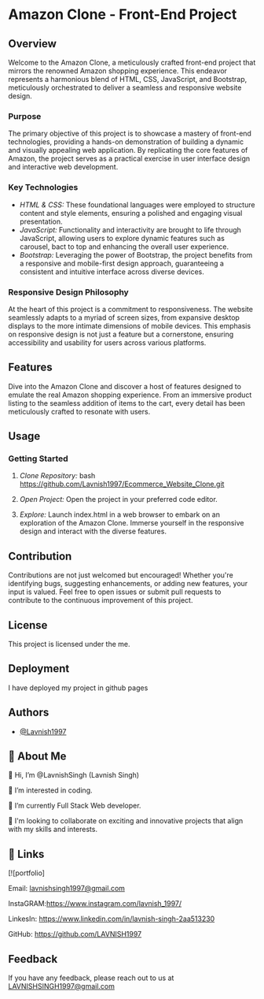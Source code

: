 # Amazon Clone - Front-End Project

## Overview

Welcome to the Amazon Clone, a meticulously crafted front-end project that mirrors the renowned Amazon shopping experience. This endeavor represents a harmonious blend of HTML, CSS, JavaScript, and Bootstrap, meticulously orchestrated to deliver a seamless and responsive website design.

### Purpose

The primary objective of this project is to showcase a mastery of front-end technologies, providing a hands-on demonstration of building a dynamic and visually appealing web application. By replicating the core features of Amazon, the project serves as a practical exercise in user interface design and interactive web development.

### Key Technologies

- *HTML & CSS:* These foundational languages were employed to structure content and style elements, ensuring a polished and engaging visual presentation.
- *JavaScript:* Functionality and interactivity are brought to life through JavaScript, allowing users to explore dynamic features such as carousel, bact to top and enhancing the overall user experience.
- *Bootstrap:* Leveraging the power of Bootstrap, the project benefits from a responsive and mobile-first design approach, guaranteeing a consistent and intuitive interface across diverse devices.

### Responsive Design Philosophy

At the heart of this project is a commitment to responsiveness. The website seamlessly adapts to a myriad of screen sizes, from expansive desktop displays to the more intimate dimensions of mobile devices. This emphasis on responsive design is not just a feature but a cornerstone, ensuring accessibility and usability for users across various platforms.

## Features

Dive into the Amazon Clone and discover a host of features designed to emulate the real Amazon shopping experience. From an immersive product listing to the seamless addition of items to the cart, every detail has been meticulously crafted to resonate with users.

## Usage

### Getting Started

1. *Clone Repository:*
   bash
   https://github.com/Lavnish1997/Ecommerce_Website_Clone.git
   

2. *Open Project:*
   Open the project in your preferred code editor.

3. *Explore:*
   Launch index.html in a web browser to embark on an exploration of the Amazon Clone. Immerse yourself in the responsive design and interact with the diverse features.

## Contribution

Contributions are not just welcomed but encouraged! Whether you're identifying bugs, suggesting enhancements, or adding new features, your input is valued. Feel free to open issues or submit pull requests to contribute to the continuous improvement of this project.

## License

This project is licensed under the me.

## Deployment

I have deployed my project in github pages


## Authors

- [@Lavnish1997](https://github.com/Lavnish1997)


## 🚀 About Me
👋 Hi, I’m @LavnishSingh (Lavnish Singh)

👀 I’m interested in coding.
 
🌱 I’m currently Full Stack Web developer.

💞️ I'm looking to collaborate on exciting and innovative projects that align with my skills and interests.


## 🔗 Links
[![portfolio]

Email: lavnishsingh1997@gmail.com

InstaGRAM:https://www.instagram.com/lavnish_1997/

LinkesIn: https://www.linkedin.com/in/lavnish-singh-2aa513230

GitHub: https://github.com/LAVNISH1997
## Feedback

If you have any feedback, please reach out to us at LAVNISHSINGH1997@gmail.com

